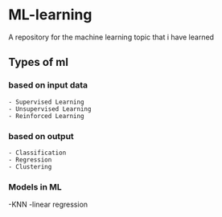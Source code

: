 # ML-learning
A repository for the machine learning topic that i have learned 

## Types of ml
  ### based on input data
    - Supervised Learning
    - Unsupervised Learning
    - Reinforced Learning

  ### based on output
    - Classification
    - Regression
    - Clustering
    
### Models in ML 
 -KNN
 -linear regression
